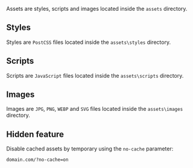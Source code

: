 Assets are styles, scripts and images located inside the `assets` directory.


Styles
------

Styles are `PostCSS` files located inside the `assets\styles` directory.


Scripts
-------

Scripts are `JavaScript` files located inside the `assets\scripts` directory.


Images
------

Images are `JPG`, `PNG`, `WEBP` and `SVG` files located inside the `assets\images` directory.


Hidden feature
--------------

Disable cached assets by temporary using the `no-cache` parameter:

```
domain.com/?no-cache=on
```
